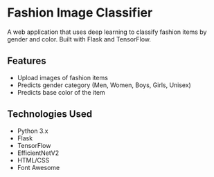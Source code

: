 # Fashion Image Classifier

A web application that uses deep learning to classify fashion items by gender and color. Built with Flask and TensorFlow.

## Features

- Upload images of fashion items
- Predicts gender category (Men, Women, Boys, Girls, Unisex)
- Predicts base color of the item

## Technologies Used

- Python 3.x
- Flask
- TensorFlow
- EfficientNetV2
- HTML/CSS
- Font Awesome
